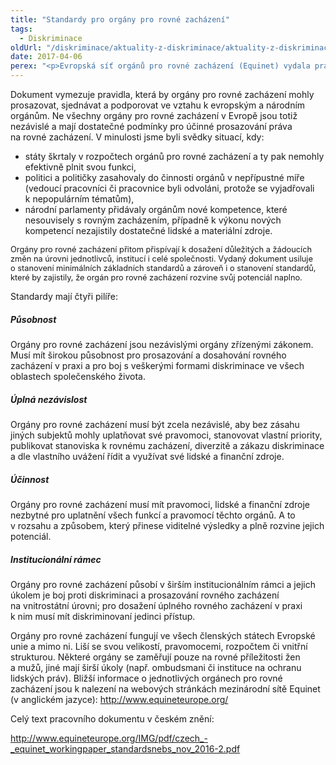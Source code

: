 ```yaml
---
title: "Standardy pro orgány pro rovné zacházení"
tags:
  - Diskriminace
oldUrl: "/diskriminace/aktuality-z-diskriminace/aktuality-z-diskriminace-2017/standardy-pro-organy-pro-rovne-zachazeni/"
date: 2017-04-06
perex: "<p>Evropská síť orgánů pro rovné zacházení (Equinet) vydala pracovní dokument „Vytváření standardů pro orgány pro rovné zacházení“. </p>"
---
```


<!-- imported from the old website -->

<p>Dokument vymezuje pravidla, která by orgány pro rovné zacházení mohly prosazovat, sjednávat a podporovat ve vztahu k evropským a národním orgánům. Ne všechny orgány pro rovné zacházení v Evropě jsou totiž nezávislé a mají dostatečné podmínky pro účinné prosazování práva na rovné zacházení. V minulosti jsme byli svědky situací, kdy:</p><ul><li>státy škrtaly v rozpočtech orgánů pro rovné zacházení a ty pak nemohly efektivně plnit svou funkci,</li><li>politici a političky zasahovaly do činnosti orgánů v nepřípustné míře (vedoucí pracovníci či pracovnice byli odvoláni, protože se vyjadřovali k nepopulárním tématům),</li><li>národní parlamenty přidávaly orgánům nové kompetence, které nesouvisely s rovným zacházením, případně k výkonu nových kompetencí nezajistily dostatečné lidské a materiální zdroje.</li></ul><p><span style="font-size: 12.8px;">Orgány pro rovné zacházení přitom přispívají k dosažení důležitých a žádoucích změn na úrovni jednotlivců, institucí i celé společnosti. Vydaný dokument usiluje o stanovení minimálních základních standardů a zároveň i o stanovení standardů, které by zajistily, že orgán pro rovné zacházení rozvine svůj potenciál naplno.</span></p> <p>Standardy mají čtyři pilíře:</p> <h5>Působnost</h5> <p>Orgány pro rovné zacházení jsou nezávislými orgány zřízenými zákonem. Musí mít širokou působnost pro prosazování a dosahování rovného zacházení v praxi a pro boj s veškerými formami diskriminace ve všech oblastech společenského života.</p> <h5>Úplná nezávislost</h5> <p>Orgány pro rovné zacházení musí být zcela nezávislé, aby bez zásahu jiných subjektů mohly uplatňovat své pravomoci, stanovovat vlastní priority, publikovat stanoviska k rovnému zacházení, diverzitě a zákazu diskriminace a dle vlastního uvážení řídit a využívat své lidské a finanční zdroje.</p> <h5>Účinnost</h5> <p>Orgány pro rovné zacházení musí mít pravomoci, lidské a finanční zdroje nezbytné pro uplatnění všech funkcí a pravomocí těchto orgánů. A to v rozsahu a způsobem, který přinese viditelné výsledky a plně rozvine jejich potenciál.</p> <h5>Institucionální rámec</h5> <p>Orgány pro rovné zacházení působí v širším institucionálním rámci a jejich úkolem je boj proti diskriminaci a prosazování rovného zacházení na vnitrostátní úrovni; pro dosažení úplného rovného zacházení v praxi k nim musí mít diskriminovaní jedinci přístup.</p> <p>Orgány pro rovné zacházení fungují ve všech členských státech Evropské unie a mimo ni. Liší se svou velikostí, pravomocemi, rozpočtem či vnitřní strukturou. Některé orgány se zaměřují pouze na rovné příležitosti žen a mužů, jiné mají širší úkoly (např. ombudsmani či instituce na ochranu lidských práv). Bližší informace o jednotlivých orgánech pro rovné zacházení jsou k nalezení na webových stránkách mezinárodní sítě Equinet (v anglickém jazyce): <a title="Otevření do nového okna" href="http://www.equineteurope.org/" target="_blank">http://www.equineteurope.org/</a>  </p> <p><a name="_GoBack"></a>Celý text pracovního dokumentu v českém znění:</p> <a title="Otevření do nového okna" href="http://www.equineteurope.org/IMG/pdf/czech_-_equinet_workingpaper_standardsnebs_nov_2016-2.pdf" target="_blank">http://www.equineteurope.org/IMG/pdf/czech_-_equinet_workingpaper_standardsnebs_nov_2016-2.pdf</a> 
